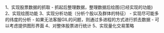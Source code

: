 1、实现股票数据的抓取
    - 抓起后整理数据，整理数据后绘图(已经实现的功能)
2、实现绘图功能
3、实现分析功能（分析个股以及群体的特征）
	- 实现尽可能多的纬度的分析
	- 如果无法客服GIL的问题，则通过多进程的方式进行抓去数据
	- 可以考虑提供图形界面
4、对整体股票进行统计
5、实现量化交易策略
